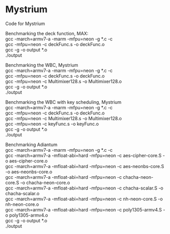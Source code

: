 # Mystrium<br />
Code for Mystrium<br />

Benchmarking the deck function, MAX: <br />
gcc -march=armv7-a -marm -mfpu=neon -g *.c -c<br />
gcc -mfpu=neon -c deckFunc.s -o deckFunc.o<br />
gcc -g -o output *.o<br />
./output<br />



Benchmarking the WBC, Mystrium<br />
gcc -march=armv7-a -marm -mfpu=neon -g *.c -c<br />
gcc -mfpu=neon -c deckFunc.s -o deckFunc.o<br />
gcc -mfpu=neon -c Multimixer128.s -o Multimixer128.o<br />
gcc -g -o output *.o<br />
./output<br />



Benchmarking the WBC with key scheduling, Mystrium<br />
gcc -march=armv7-a -marm -mfpu=neon -g *.c -c<br />
gcc -mfpu=neon -c deckFunc.s -o deckFunc.o<br />
gcc -mfpu=neon -c Multimixer128.s -o Multimixer128.o<br />
gcc -mfpu=neon -c keyFunc.s -o keyFunc.o<br />
gcc -g -o output *.o<br />
./output<br />


Benchmarking Adiantum<br />
gcc -march=armv7-a -marm -mfpu=neon -g *.c -c<br />
gcc -march=armv7-a -mfloat-abi=hard -mfpu=neon -c aes-cipher-core.S -o aes-cipher-core.o<br />
gcc -march=armv7-a -mfloat-abi=hard -mfpu=neon -c aes-neonbs-core.S -o aes-neonbs-core.o<br />
gcc -march=armv7-a -mfloat-abi=hard -mfpu=neon -c chacha-neon-core.S -o chacha-neon-core.o<br />
gcc -march=armv7-a -mfloat-abi=hard -mfpu=neon -c chacha-scalar.S -o chacha-scalar.o<br />
gcc -march=armv7-a -mfloat-abi=hard -mfpu=neon -c nh-neon-core.S -o nh-neon-core.o<br />
gcc -march=armv7-a -mfloat-abi=hard -mfpu=neon -c poly1305-armv4.S -o poly1305-armv4.o<br />
gcc -g -o output *.o<br />
./output<br />
